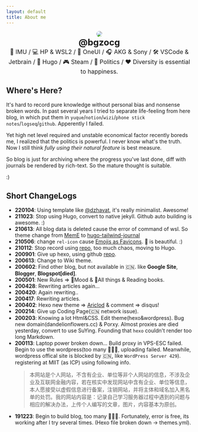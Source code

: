 ```yaml
---
layout: default
title: About me
---
```


<!-- HTML BEGIN -->
<center>
   <img id="avator" src="https://img.ams1.imgbed.xyz/2021/03/31/5VzRq.md.webp" style="max-width: 30%;max-height: 30%;border-radius: 50%"><br/>
  <font size='5'><b>@bgzocg</b></font><br/>
  <font size='3'>🏫 IMU / 💻 HP & WSL2 / 📱 OneUI / 🎧 AKG & Sony / 🛠️ VSCode & Jetbrain / 📝 Hugo / 🎮 Steam / 🚫 Politics / ❤️ Diversity is essential to happiness.</font>
</center>
<!-- HTML END -->

## Where's Here?

It's hard to record pure knowledge without personal bias and nonsense broken words. In past several years I tried to separate life-feeling from here blog, in which put them in `yuque`/`notion`/`wizi`/`phone stick notes`/`logseq`/`github`. Apperently I failed.

Yet high net level required and unstable economical factor recently boreds me, I realized that the politics is powerful. I never know what's the truth. Now I still think *fully using their natural feature* is best measure. 

So blog is just for archiving where the progress you've last done, diff with journals be rendered by rich-text. So the mature thought is suitable. 

:)

## Short ChangeLogs

- **220104**: Using template like [@dzhavat](https://github.com/dzhavat/dzhavat.github.io), it's really minimalist. Awesome!
- **211023**: Stop using Hugo, convert to native jekyll. Github auto building is awesome. :)
- **210613**: All blog data is deleted cause the error of command of wsl. So theme change from [MemE](https://github.com/reuixiy/hugo-theme-meme) to [hugo-tailwind-journal](https://github.com/ianrodrigues/hugo-tailwind-journal/)
- **210506**: change `rel-icon` cause [Emojis as Favicons](https://css-tricks.com/emojis-as-favicons/). 🌈 is beautiful. :)
- **210112**: Stop record using [repo](https://github.com/bGZoCg/codelib), too much chaos, moving to Hugo.
- **200901**: Give up hexo, using github [repo](https://github.com/bGZoCg/codelib).
- **200613**: Change to Wiki theme.
- **200602**: Find other blog, but not available in 🇨🇳. like **Google Site**, **Blogger**, **Blogspot[died]**.
- **200501**: New Rules => 🚫Mood & 🚫All things & Reading books.
- **200428**: Rewriting articles again...
- **200420**: Again rewriting..
- **200417**: Rewriting articles.
- **200402**: Hexo new theme => [Ariclod](https://github.com/aircloud) & comment => disqus!
- **200214**: Give up Coding Page(🇨🇳 network issue).
- **200203**: Knowing a lot Html&CSS. Edit theme(hexo&wordpress). Bug new domain(dandelionflowers.cc) & Porxy. Almost proxies are died yesterday, convert to use SuYing. Founding that `hexo` couldn't render too long Markdown.
- **200113**: Laptop power broken down... Build proxy in VPS-ESC failed. Begin to use the wordpress(too many 🐛🐛🐛, uploading failed. Meanwhile, wordpress offical site is blocked by 🇨🇳, like `WordPress Server 429`). registering at MIIT (as ICP) using following info.
  > 本网站是个人网站，不含有企业、单位等非个人网站的信息，不涉及企业及互联网金融内容，若在核实中发现网站中含有企业、单位等信息，本人愿接受以虚假信息进行备案，注销网站，并将主体和域名加入黑名单的处罚。我的网站内容是：记录自己学习服务器过程中遇到的问题与相应的解决办法，上传个人编写的文章，图片，内容基本为原创。
- **191223**: Begin to build blog, too many 🐛🐛🐛. Fortunately, error is free, its working after I try several times. (Hexo file broken down -> themes.yml).
